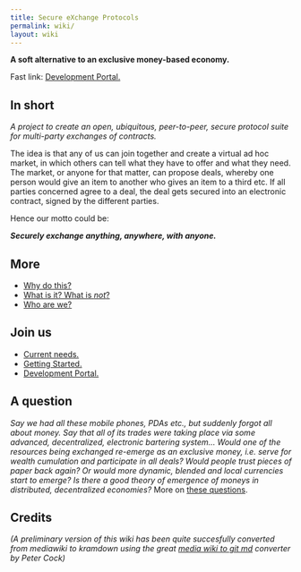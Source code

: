 ```yaml
---
title: Secure eXchange Protocols
permalink: wiki/
layout: wiki
---
```


**A soft alternative to an exclusive money-based economy.**

Fast link: [Development Portal.](/SXP/wiki/DevelopmentPortal "wikilink")

In short
--------

*A project to create an open, ubiquitous, peer-to-peer, secure protocol
suite for multi-party exchanges of contracts.*

The idea is that any of us can join together and create a virtual ad hoc
market, in which others can tell what they have to offer and what they
need. The market, or anyone for that matter, can propose deals, whereby
one person would give an item to another who gives an item to a third
etc. If all parties concerned agree to a deal, the deal gets secured
into an electronic contract, signed by the different parties.

Hence our motto could be:

***Securely exchange anything, anywhere, with
anyone.***

More
----

-   [Why do this?](/SXP/wiki/WhyDoThis "wikilink")
-   [What is it? What is *not*?](/SXP/wiki/WhatIsit "wikilink")
-   [Who are we?](/SXP/wiki/Authors "wikilink")

Join us
-------

-   [Current needs.](/SXP/wiki/CurrentNeeds "wikilink")
-   [Getting Started.](/SXP/wiki/GettingStarted "wikilink")
-   [Development Portal.](/SXP/wiki/DevelopmentPortal "wikilink")

A question
----------

*Say we had all these mobile phones, PDAs etc., but suddenly forgot all
about money. Say that all of its trades were taking place via some
advanced, decentralized, electronic bartering system... Would one of the
resources being exchanged re-emerge as an exclusive money, i.e. serve
for wealth cumulation and participate in all deals? Would people trust
pieces of paper back again? Or would more dynamic, blended and local
currencies start to emerge? Is there a good theory of emergence of
moneys in distributed, decentralized economies?* More on [these
questions](/SXP/wiki/QuestionsThatBotherUs "wikilink").

Credits
-------

*(A preliminary version of this wiki has been quite succesfully converted from mediawiki to kramdown using the great [media wiki to git md](https://github.com/peterjc/mediawiki_to_git_md) converter by Peter Cock)*

